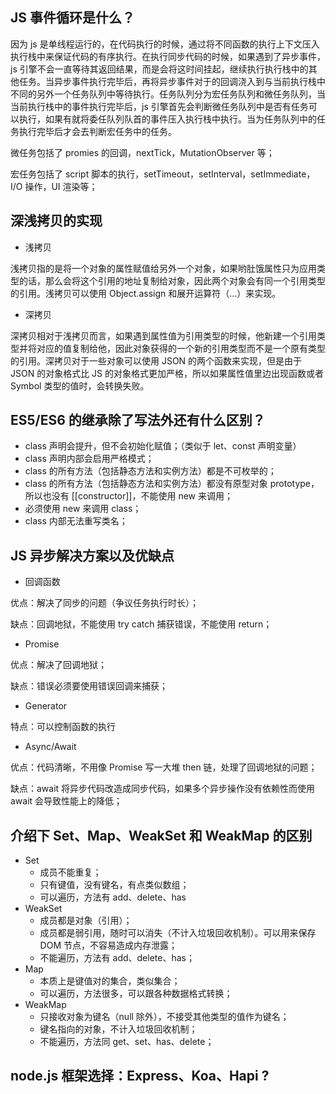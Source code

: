 ## JS 事件循环是什么？

因为 js 是单线程运行的，在代码执行的时候，通过将不同函数的执行上下文压入执行栈中来保证代码的有序执行。在执行同步代码的时候，如果遇到了异步事件，js 引擎不会一直等待其返回结果，而是会将这时间挂起，继续执行执行栈中的其他任务。当异步事件执行完毕后，再将异步事件对于的回调浇入到与当前执行栈中不同的另外一个任务队列中等待执行。任务队列分为宏任务队列和微任务队列，当当前执行栈中的事件执行完毕后，js 引擎首先会判断微任务队列中是否有任务可以执行，如果有就将委任队列队首的事件压入执行栈中执行。当为任务队列中的任务执行完毕后才会去判断宏任务中的任务。

微任务包括了 promies 的回调，nextTick，MutationObserver 等；

宏任务包括了 script 脚本的执行，setTimeout，setInterval，setImmediate，I/O 操作，UI 渲染等；

## 深浅拷贝的实现

- 浅拷贝

浅拷贝指的是将一个对象的属性赋值给另外一个对象，如果哟肚饿属性只为应用类型的话，那么会将这个引用的地址复制给对象，因此两个对象会有同一个引用类型的引用。浅拷贝可以使用 Object.assign 和展开运算符（...）来实现。

- 深拷贝

深拷贝相对于浅拷贝而言，如果遇到属性值为引用类型的时候，他新建一个引用类型并将对应的值复制给他，因此对象获得的一个新的引用类型而不是一个原有类型的引用。深拷贝对于一些对象可以使用 JSON 的两个函数来实现，但是由于 JSON 的对象格式比 JS 的对象格式更加严格，所以如果属性值里边出现函数或者 Symbol 类型的值时，会转换失败。

## ES5/ES6 的继承除了写法外还有什么区别？

- class 声明会提升，但不会初始化赋值；（类似于 let、const 声明变量）
- class 声明内部会启用严格模式；
- class 的所有方法（包括静态方法和实例方法）都是不可枚举的；
- class 的所有方法（包括静态方法和实例方法）都没有原型对象 prototype，所以也没有 [[constructor]]，不能使用 new 来调用；
- 必须使用 new 来调用 class；
- class 内部无法重写类名；

## JS 异步解决方案以及优缺点

- 回调函数

优点：解决了同步的问题（争议任务执行时长）；

缺点：回调地狱，不能使用 try catch 捕获错误，不能使用 return；

- Promise

优点：解决了回调地狱；

缺点：错误必须要使用错误回调来捕获；

- Generator

特点：可以控制函数的执行

- Async/Await

优点：代码清晰，不用像 Promise 写一大堆 then 链，处理了回调地狱的问题；

缺点：await 将异步代码改造成同步代码，如果多个异步操作没有依赖性而使用 await 会导致性能上的降低；

## 介绍下 Set、Map、WeakSet 和 WeakMap 的区别

- Set 
    - 成员不能重复；
    - 只有键值，没有键名，有点类似数组；
    - 可以遍历，方法有 add、delete、has
- WeakSet
    - 成员都是对象（引用）；
    - 成员都是弱引用，随时可以消失（不计入垃圾回收机制）。可以用来保存 DOM 节点，不容易造成内存泄露；
    - 不能遍历，方法有 add、delete、has；
- Map
    - 本质上是键值对的集合，类似集合；
    - 可以遍历，方法很多，可以跟各种数据格式转换；
- WeakMap
    - 只接收对象为键名（null 除外），不接受其他类型的值作为键名；
    - 键名指向的对象，不计入垃圾回收机制；
    - 不能遍历，方法同 get、set、has、delete；

## node.js 框架选择：Express、Koa、Hapi ?
